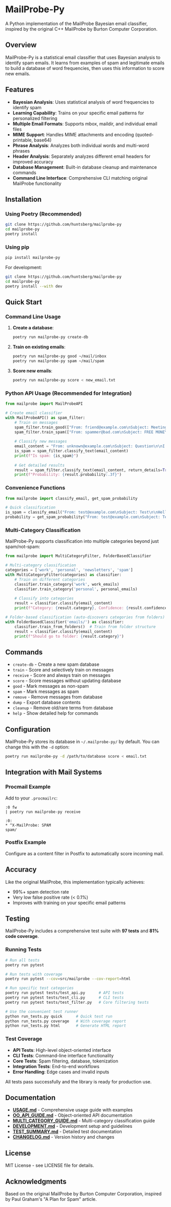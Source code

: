 # MailProbe-Py

A Python implementation of the MailProbe Bayesian email classifier, inspired by the original C++ MailProbe by Burton Computer Corporation.

## Overview

MailProbe-Py is a statistical email classifier that uses Bayesian analysis to identify spam emails. It learns from examples of spam and legitimate emails to build a database of word frequencies, then uses this information to score new emails.

## Features

- **Bayesian Analysis**: Uses statistical analysis of word frequencies to identify spam
- **Learning Capability**: Trains on your specific email patterns for personalized filtering
- **Multiple Email Formats**: Supports mbox, maildir, and individual email files
- **MIME Support**: Handles MIME attachments and encoding (quoted-printable, base64)
- **Phrase Analysis**: Analyzes both individual words and multi-word phrases
- **Header Analysis**: Separately analyzes different email headers for improved accuracy
- **Database Management**: Built-in database cleanup and maintenance commands
- **Command Line Interface**: Comprehensive CLI matching original MailProbe functionality

## Installation

### Using Poetry (Recommended)

```bash
git clone https://github.com/huntsberg/mailprobe-py
cd mailprobe-py
poetry install
```

### Using pip

```bash
pip install mailprobe-py
```

For development:

```bash
git clone https://github.com/huntsberg/mailprobe-py
cd mailprobe-py
poetry install --with dev
```

## Quick Start

### Command Line Usage

1. **Create a database**:
   ```bash
   poetry run mailprobe-py create-db
   ```

2. **Train on existing emails**:
   ```bash
   poetry run mailprobe-py good ~/mail/inbox
   poetry run mailprobe-py spam ~/mail/spam
   ```

3. **Score new emails**:
   ```bash
   poetry run mailprobe-py score < new_email.txt
   ```

### Python API Usage (Recommended for Integration)

```python
from mailprobe import MailProbeAPI

# Create email classifier
with MailProbeAPI() as spam_filter:
    # Train on messages
    spam_filter.train_good(["From: friend@example.com\nSubject: Meeting\n\nLet's meet tomorrow."])
    spam_filter.train_spam(["From: spammer@bad.com\nSubject: FREE MONEY\n\nClick here!"])
    
    # Classify new messages
    email_content = "From: unknown@example.com\nSubject: Question\n\nI have a question."
    is_spam = spam_filter.classify_text(email_content)
    print(f"Is spam: {is_spam}")
    
    # Get detailed results
    result = spam_filter.classify_text(email_content, return_details=True)
    print(f"Probability: {result.probability:.3f}")
```

### Convenience Functions

```python
from mailprobe import classify_email, get_spam_probability

# Quick classification
is_spam = classify_email("From: test@example.com\nSubject: Test\n\nHello")
probability = get_spam_probability("From: test@example.com\nSubject: Test\n\nHello")
```

### Multi-Category Classification

MailProbe-Py supports classification into multiple categories beyond just spam/not-spam:

```python
from mailprobe import MultiCategoryFilter, FolderBasedClassifier

# Multi-category classification
categories = ['work', 'personal', 'newsletters', 'spam']
with MultiCategoryFilter(categories) as classifier:
    # Train on different categories
    classifier.train_category('work', work_emails)
    classifier.train_category('personal', personal_emails)
    
    # Classify into categories
    result = classifier.classify(email_content)
    print(f"Category: {result.category}, Confidence: {result.confidence:.3f}")

# Folder-based classification (auto-discovers categories from folders)
with FolderBasedClassifier('emails/') as classifier:
    classifier.train_from_folders()  # Train from folder structure
    result = classifier.classify(email_content)
    print(f"Should go to folder: {result.category}")
```

## Commands

- `create-db` - Create a new spam database
- `train` - Score and selectively train on messages
- `receive` - Score and always train on messages  
- `score` - Score messages without updating database
- `good` - Mark messages as non-spam
- `spam` - Mark messages as spam
- `remove` - Remove messages from database
- `dump` - Export database contents
- `cleanup` - Remove old/rare terms from database
- `help` - Show detailed help for commands

## Configuration

MailProbe-Py stores its database in `~/.mailprobe-py/` by default. You can change this with the `-d` option:

```bash
poetry run mailprobe-py -d /path/to/database score < email.txt
```

## Integration with Mail Systems

### Procmail Example

Add to your `.procmailrc`:

```
:0 fw
| poetry run mailprobe-py receive

:0:
* ^X-MailProbe: SPAM
spam/
```

### Postfix Example

Configure as a content filter in Postfix to automatically score incoming mail.

## Accuracy

Like the original MailProbe, this implementation typically achieves:
- 99%+ spam detection rate
- Very low false positive rate (< 0.1%)
- Improves with training on your specific email patterns

## Testing

MailProbe-Py includes a comprehensive test suite with **97 tests** and **81% code coverage**.

### Running Tests

```bash
# Run all tests
poetry run pytest

# Run tests with coverage
poetry run pytest --cov=src/mailprobe --cov-report=html

# Run specific test categories
poetry run pytest tests/test_api.py      # API tests
poetry run pytest tests/test_cli.py      # CLI tests
poetry run pytest tests/test_filter.py   # Core filtering tests

# Use the convenient test runner
python run_tests.py quick      # Quick test run
python run_tests.py coverage   # With coverage report
python run_tests.py html       # Generate HTML report
```

### Test Coverage

- **API Tests**: High-level object-oriented interface
- **CLI Tests**: Command-line interface functionality  
- **Core Tests**: Spam filtering, database, tokenization
- **Integration Tests**: End-to-end workflows
- **Error Handling**: Edge cases and invalid inputs

All tests pass successfully and the library is ready for production use.

## Documentation

- **[USAGE.md](USAGE.md)** - Comprehensive usage guide with examples
- **[OO_API_GUIDE.md](OO_API_GUIDE.md)** - Object-oriented API documentation
- **[MULTI_CATEGORY_GUIDE.md](MULTI_CATEGORY_GUIDE.md)** - Multi-category classification guide
- **[DEVELOPMENT.md](DEVELOPMENT.md)** - Development setup and guidelines
- **[TEST_SUMMARY.md](TEST_SUMMARY.md)** - Detailed test documentation
- **[CHANGELOG.md](CHANGELOG.md)** - Version history and changes

## License

MIT License - see LICENSE file for details.

## Acknowledgments

Based on the original MailProbe by Burton Computer Corporation, inspired by Paul Graham's "A Plan for Spam" article.
